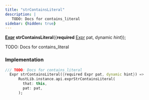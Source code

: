 ```yaml
---
title: "strContainsLiteral"
description: |
   TODO: Docs for contains_literal
sidebar: {hidden: true}
---
```

<span class="dart-code"><strong>[Expr] strContainsLiteral</strong>({<span class="nobr"><strong>required</strong> [Expr] pat</span>, <span class="nobr">dynamic <i>hint</i></span>});</span>

 TODO: Docs for contains_literal
### Implementation
```dart
/// TODO: Docs for contains_literal
  Expr strContainsLiteral({required Expr pat, dynamic hint}) =>
      RustLib.instance.api.exprStrContainsLiteral(
        that: this,
        pat: pat,
      );
```

[Expr]: /reference/classes/expr/
